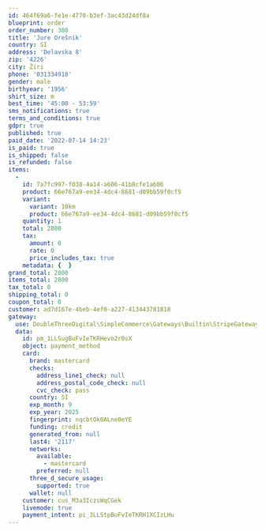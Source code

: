 ```yaml
---
id: 464f69a6-fe1e-4770-b3ef-3ac43d24df8a
blueprint: order
order_number: 380
title: 'Jure Orešnik'
country: SI
address: 'Delavska 8'
zip: '4226'
city: Žiri
phone: '031334918'
gender: male
birthyear: '1956'
shirt_size: m
best_time: '45:00 - 53:59'
sms_notifications: true
terms_and_conditions: true
gdpr: true
published: true
paid_date: '2022-07-14 14:23'
is_paid: true
is_shipped: false
is_refunded: false
items:
  -
    id: 7a7fc997-f038-4a14-a606-41b8cfe1a606
    product: 66e767a9-ee34-4dc4-8681-d09bb59f0cf5
    variant:
      variant: 10km
      product: 66e767a9-ee34-4dc4-8681-d09bb59f0cf5
    quantity: 1
    total: 2800
    tax:
      amount: 0
      rate: 0
      price_includes_tax: true
    metadata: {  }
grand_total: 2800
items_total: 2800
tax_total: 0
shipping_total: 0
coupon_total: 0
customer: ad7d167e-4beb-4ef0-a227-413443781818
gateway:
  use: DoubleThreeDigital\SimpleCommerce\Gateways\Builtin\StripeGateway
  data:
    id: pm_1LLSugBuFvIeTKRHevo2r0sX
    object: payment_method
    card:
      brand: mastercard
      checks:
        address_line1_check: null
        address_postal_code_check: null
        cvc_check: pass
      country: SI
      exp_month: 9
      exp_year: 2025
      fingerprint: nqcbtOk0ALne0eYE
      funding: credit
      generated_from: null
      last4: '2117'
      networks:
        available:
          - mastercard
        preferred: null
      three_d_secure_usage:
        supported: true
      wallet: null
    customer: cus_M3a3IczsWqCGek
    livemode: true
    payment_intent: pi_3LLStpBuFvIeTKRH1XCIzLHu
---
```

